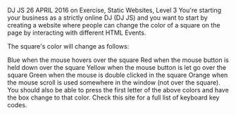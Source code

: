 DJ JS
26 APRIL 2016 on Exercise, Static Websites, Level 3
You're starting your business as a strictly online DJ (DJ JS) and you want to start by creating a website where people can change the color of a square on the page by interacting with different HTML Events.

The square's color will change as follows:

Blue when the mouse hovers over the square
Red when the mouse button is held down over the square
Yellow when the mouse button is let go over the square
Green when the mouse is double clicked in the square
Orange when the mouse scroll is used somewhere in the window (not over the square).
You should also be able to press the first letter of the above colors and have the box change to that color. Check this site for a full list of keyboard key codes.

